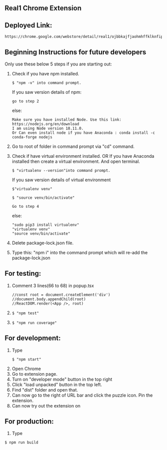 ## Real1 Chrome Extension

## Deployed Link: 
```
https://chrome.google.com/webstore/detail/real1/ojbbkajfjaohmhffklknfipdhfenbkhe
```

## Beginning Instructions for future developers 

Only use these below 5 steps if you are starting out:
1. Check if you have npm installed. 
     ```
     $ "npm -v" into command prompt.
     ```
     If you saw version details of npm:
     ```
     go to step 2
     ```
     else: 
     ```
     Make sure you have installed Node. Use this link:  https://nodejs.org/en/download
     I am using Node version 18.11.0.
     Or Can even install node if you have Anaconda : conda install -c conda-forge nodejs
     ```
2. Go to root of folder in command prompt via "cd" command. 
3. Check if have virtual environment installed. OR If you have Anaconda installed then create a virtual environment. And open terminal. 

     ```
     $ "virtualenv --version"into command prompt.
     ```
     If you saw version details of virtual environment
     ```
     $"virtualenv venv"
     ```
     ```
     $ "source venv/bin/activate"
     ```
     ```
     Go to step 4
     ```
     else: 
     ```
     "sudo pip3 install virtualenv"
     "virtualenv venv"
     "source venv/bin/activate"
     ```

4. Delete package-lock.json file. 
5. Type this: "npm i" into the command prompt which will re-add the package-lock.json



## For testing:
1. Comment 3 lines(66 to 68) in popup.tsx
    ```
    //const root = document.createElement('div')
    //document.body.appendChild(root)
    //ReactDOM.render(<App />, root)
    ```
2.  ```
    $ "npm test" 
    ```
3.  ```
    $ "npm run coverage" 
    ```



## For development:
1.  Type
    ```
    $ "npm start"
    ```
2. Open Chrome
3. Go to extension page. 
4. Turn on "developer mode" button in the top right
4. Click "load unpacked" button in the top left.
5. Find "dist" folder and open that.
6. Can now go to the right of URL bar and click the puzzle icon. Pin the extension. 
7. Can now try out the extension on 

## For production:
1. Type
  ```
  $ npm run build
  ```
